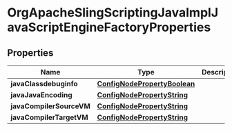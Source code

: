 
# OrgApacheSlingScriptingJavaImplJavaScriptEngineFactoryProperties

## Properties
Name | Type | Description | Notes
------------ | ------------- | ------------- | -------------
**javaClassdebuginfo** | [**ConfigNodePropertyBoolean**](ConfigNodePropertyBoolean.md) |  |  [optional]
**javaJavaEncoding** | [**ConfigNodePropertyString**](ConfigNodePropertyString.md) |  |  [optional]
**javaCompilerSourceVM** | [**ConfigNodePropertyString**](ConfigNodePropertyString.md) |  |  [optional]
**javaCompilerTargetVM** | [**ConfigNodePropertyString**](ConfigNodePropertyString.md) |  |  [optional]



